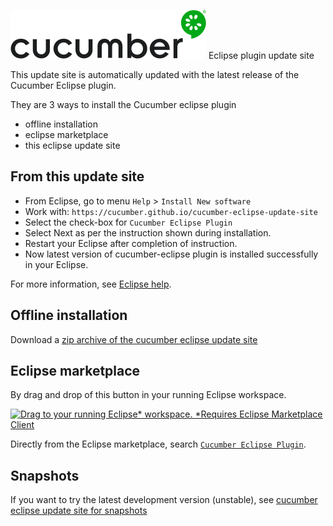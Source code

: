 ![cucumber eclipse](/assets/cucumber-black-128.png) Eclipse plugin update site

This update site is automatically updated with the latest release of the Cucumber Eclipse plugin.

They are 3 ways to install the Cucumber eclipse plugin

 * offline installation
 * eclipse marketplace
 * this eclipse update site

## From this update site

 * From Eclipse, go to menu `Help` > `Install New software`
 * Work with: `https://cucumber.github.io/cucumber-eclipse-update-site`
 * Select the check-box for `Cucumber Eclipse Plugin`
 * Select Next as per the instruction shown during installation.
 * Restart your Eclipse after completion of instruction.
 * Now latest version of cucumber-eclipse plugin is installed successfully in your Eclipse.

For more information, see [Eclipse help](https://help.eclipse.org/kepler/index.jsp?topic=/org.eclipse.platform.doc.user/tasks/tasks-124.htm
).

## Offline installation

Download a [zip archive of the cucumber eclipse update site](https://github.com/cucumber/cucumber-eclipse/releases)

## Eclipse marketplace

By drag and drop of this button in your running Eclipse workspace.

 [![Drag to your running Eclipse* workspace. *Requires Eclipse Marketplace Client](https://marketplace.eclipse.org/sites/all/themes/solstice/public/images/marketplace/btn-install.png)](http://marketplace.eclipse.org/marketplace-client-intro?mpc_install=3759385 "Drag to your running Eclipse* workspace. *Requires Eclipse Marketplace Client")

Directly from the Eclipse marketplace, search [`Cucumber Eclipse Plugin`](https://marketplace.eclipse.org/content/cucumber-eclipse-plugin).

## Snapshots

If you want to try the latest development version (unstable), see [cucumber eclipse update site for snapshots](https://github.com/cucumber/cucumber-eclipse-update-site-snapshot)
